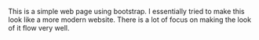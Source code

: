 This is a simple web page using bootstrap. 
I essentially tried to make this look like a more modern website. 
There is a lot of focus on making the look of it flow very well. 
